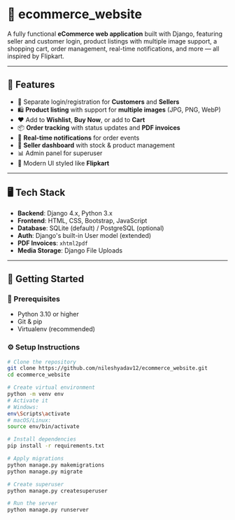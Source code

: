 # 🛒 ecommerce_website

A fully functional **eCommerce web application** built with Django, featuring seller and customer login, product listings with multiple image support, a shopping cart, order management, real-time notifications, and more — all inspired by Flipkart.

---

## 📌 Features

- 👥 Separate login/registration for **Customers** and **Sellers**
- 🛍️ **Product listing** with support for **multiple images** (JPG, PNG, WebP)
- ❤️ Add to **Wishlist**, **Buy Now**, or add to **Cart**
- 📦 **Order tracking** with status updates and **PDF invoices**
- 🔔 **Real-time notifications** for order events
- 🧾 **Seller dashboard** with stock & product management
- 📊 Admin panel for superuser
- 🎨 Modern UI styled like **Flipkart**

---

## 🖥️ Tech Stack

- **Backend**: Django 4.x, Python 3.x
- **Frontend**: HTML, CSS, Bootstrap, JavaScript
- **Database**: SQLite (default) / PostgreSQL (optional)
- **Auth**: Django's built-in User model (extended)
- **PDF Invoices**: `xhtml2pdf`
- **Media Storage**: Django File Uploads

---

## 🚀 Getting Started

### 🔧 Prerequisites

- Python 3.10 or higher
- Git & pip
- Virtualenv (recommended)

### ⚙️ Setup Instructions

```bash
# Clone the repository
git clone https://github.com/nileshyadav12/ecommerce_website.git
cd ecommerce_website

# Create virtual environment
python -m venv env
# Activate it
# Windows:
env\Scripts\activate
# macOS/Linux:
source env/bin/activate

# Install dependencies
pip install -r requirements.txt

# Apply migrations
python manage.py makemigrations
python manage.py migrate

# Create superuser
python manage.py createsuperuser

# Run the server
python manage.py runserver
